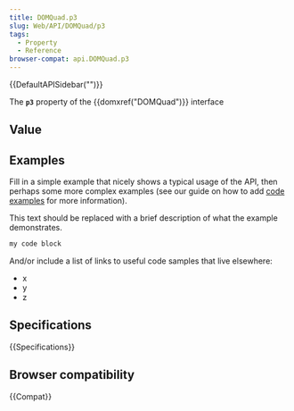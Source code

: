 ```yaml
---
title: DOMQuad.p3
slug: Web/API/DOMQuad/p3
tags:
  - Property
  - Reference
browser-compat: api.DOMQuad.p3
---
```

{{DefaultAPISidebar("")}}

The **`p3`** property of the {{domxref("DOMQuad")}} interface 

## Value



## Examples

Fill in a simple example that nicely shows a typical usage of the API, then perhaps some more complex examples (see our guide on how to add [code examples](/en-US/docs/MDN/Contribute/Structures/Code_examples) for more information).

This text should be replaced with a brief description of what the example demonstrates.

```js
my code block
```

And/or include a list of links to useful code samples that live elsewhere:

*   x
*   y
*   z

## Specifications

{{Specifications}}

## Browser compatibility

{{Compat}}


